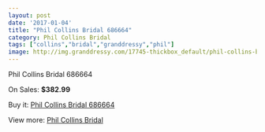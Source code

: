 ```yaml
---
layout: post
date: '2017-01-04'
title: "Phil Collins Bridal 686664"
category: Phil Collins Bridal
tags: ["collins","bridal","granddressy","phil"]
image: http://img.granddressy.com/17745-thickbox_default/phil-collins-bridal-686664.jpg
---
```

Phil Collins Bridal 686664

On Sales: **$382.99**
<a href="https://www.granddressy.com/en/phil-collins-bridal/16744-phil-collins-bridal-686664.html"><amp-img layout="responsive" width="600" height="600" src="//img.granddressy.com/17745-thickbox_default/phil-collins-bridal-686664.jpg" alt="Phil Collins Bridal 686664 0" /></a>

Buy it: [Phil Collins Bridal 686664](https://www.granddressy.com/en/phil-collins-bridal/16744-phil-collins-bridal-686664.html "Phil Collins Bridal 686664")

View more: [Phil Collins Bridal](https://www.granddressy.com/en/285-phil-collins-bridal "Phil Collins Bridal")